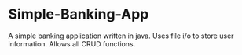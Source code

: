 # Simple-Banking-App
A simple banking application written in java. Uses file i/o to store user information. Allows all CRUD functions.
